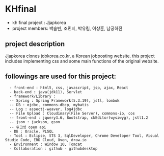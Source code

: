 # KHfinal
- kh final project : Jjapkorea
- project members: 박솔빈, 조민지, 박유림, 이상훈, 남궁하진

## project description
  Jjapkorea clones jobkorea.co.kr, a Korean jobposting website. this project includes implementing css and some main functions of the original
  website. <br>
 ## followings are used for this project:
      - front-end : html5, css, javascript, jsp, ajax, React
      - back-end : java(jdk11), Servlet
      - framework/Library : 
      -- Spring : Spring Framework(5.3.19), jstl, lombok
      -- DB : ojdbc, commons-dbcp, mybatis
      -- Log : aspectj-weaver, log4jdbc
      -- File Upload : Cloudinary(File Server), commons-io, cos
      -- front-end : jquery3.6, Bootstrap, ckEditor(wysiwyg), jstl1.2
      -- json : jackson, gson
      -- 워크넷 open api
      - DB : Oracle, PLSQL
      - Tool : Eclipse, STS 3, SqlDeveloper, Chrome Developer Tool, Visual Studio Code, ERD Cloud, Oven, draw.io
      - Environment : Window 10, Tomcat
      - Collaboration : github - githubdesktop
      













      
